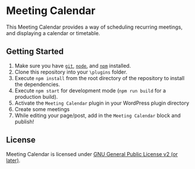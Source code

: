 # Meeting Calendar

This Meeting Calendar provides a way of scheduling recurring meetings, and displaying a calendar or timetable.

## Getting Started

1.	Make sure you have [`git`](https://git-scm.com/), [`node`](https://nodejs.org/), and [`npm`](https://www.npmjs.com/get-npm) installed.
2.	Clone this repository into your `\plugins` folder.
3.	Execute `npm install` from the root directory of the repository to install the dependencies.
4.	Execute `npm start` for development mode (`npm run build` for a production build).
5.  Activate the `Meeting Calendar` plugin in your WordPress plugin directory
6.  Create some meetings
7.  While editing your page/post, add in the `Meeting Calendar` block and publish!

## License

Meeting Calendar is licensed under [GNU General Public License v2 (or later)](./LICENSE.md).
